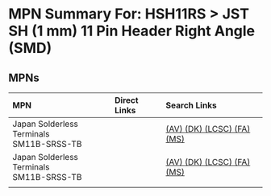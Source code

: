 



# MPN Summary For: HSH11RS > JST SH (1 mm) 11 Pin Header Right Angle (SMD)

## MPNs
  

|MPN|Direct Links|Search Links|
| :--- | :--- | :--- |
|Japan Solderless Terminals<br>SM11B-SRSS-TB||[(AV) ](https://www.avnet.com/shop/us/search/SM11B-SRSS-TB)[(DK) ](https://www.digikey.co.uk/en/products/result?s=SM11B-SRSS-TB)[(LCSC) ](https://www.lcsc.com/search?q=SM11B-SRSS-TB)[(FA) ](https://uk.farnell.com/search?st=SM11B-SRSS-TB)[(MS) ](https://www.mouser.com/c/?q=SM11B-SRSS-TB)|
|Japan Solderless Terminals<br>SM11B-SRSS-TB||[(AV) ](https://www.avnet.com/shop/us/search/SM11B-SRSS-TB)[(DK) ](https://www.digikey.co.uk/en/products/result?s=SM11B-SRSS-TB)[(LCSC) ](https://www.lcsc.com/search?q=SM11B-SRSS-TB)[(FA) ](https://uk.farnell.com/search?st=SM11B-SRSS-TB)[(MS) ](https://www.mouser.com/c/?q=SM11B-SRSS-TB)|
||||
